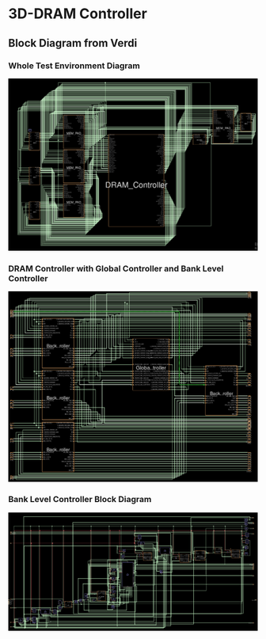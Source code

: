 # 3D-DRAM Controller

## Block Diagram from Verdi 

### Whole Test Environment Diagram 

![alt text](./images/image-2.png)

### DRAM Controller with Global Controller and Bank Level Controller

![alt text](./images/image.png)

### Bank Level Controller Block Diagram

![alt text](./images/image-3.png)
